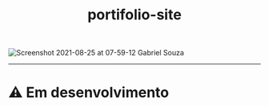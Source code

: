 <h1 align="center">portifolio-site</h1><br>

![Screenshot 2021-08-25 at 07-59-12 Gabriel Souza](https://raw.githubusercontent.com/Gabrielcsg19/portifolio-site/main/assets/cover-img.png)

---

# :warning: Em desenvolvimento
